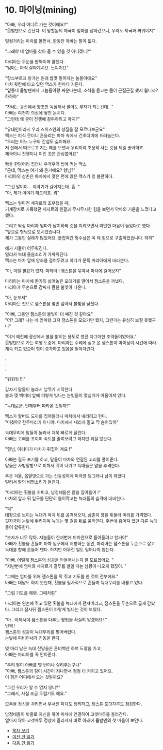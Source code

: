 # 10. 마이닝(mining)  

"아빠, 우리 어디로 가는 것이에요?"  
"옵발덴으로 간단다. 이 망할놈의 제국이 엄마를 잡아갔으니, 우리도 제국과 싸워야지"  

덜컹거리는 마차를 몰면서, 한동안 아빠는 말이 없다.  

"그래야 네 엄마를 찾아 올 수 있을 것 아니겠니?"  

마리아는 두눈을 반짝이며 말했다.  
"엄마는 아직 살아계셔요. 느껴져요"  

"합스부르크 왕가는 원래 밥맛 떨어지는 놈들이에요"  
마차 뒷칸에 타고 있던 맥스가 한마디 거든다.  
"옆동네 옵발덴에서 그놈들이랑 싸운다는데, 소식을 듣고는 몸이 근질근질 했지 뭡니까? 하하하"  

"자네는 광산에서 양초만 독점해서 팔아도 부자가 되는건데..."  
아빠는 여전히 의심에 쌓인 눈치다.  
"그런데 왜 굳이 전쟁에 참여하려고 하지?"  

"유대인이라서 우리 스위스인의 성질을 잘 모르나보군요"  
맥스는 피식 웃더니 흔들리는 마차 속에서 건초더미에 드러눕는다.  
"우리는 어느 누구의 간섭도 싫어해요.  
저 산에서 떠오르고 지는 해를 보면서 우리끼리 조용히 사는 것을 제일 좋아하죠.  
제국이니 전쟁이니 이런 것은 관심없어요"  

빵을 한덩어리 집더니 우걱우걱 씹어 먹는 맥스  
"근데, 맥스는 여기 왜 온거에요? 형님?"  
마리아의 삼촌은 마차에서 맞은 편에 앉은 맥스가 영 불편하다.  

"그건 말이야... 이야기가 길어지는데. 흠. "  
"아, 제가 이야기 해드리죠. 뭐"  

맥스는 얼마전 세자르와 조우했을 때,  
기계장치로 가득했던 세자르의 왼팔과 무시무시한 힘을 보면서 악마의 기운을 느꼈다고 했다.  

그리고 막상 마리아 엄마가 납치하되 것을 지켜보면서 미안한 마음이 들었다고 했다.  
"앞으로 형님으로 모시겠습니다.  
제가 그동안 실례가 많았어요. 붙잡혀간 형수님은 꼭 제 힘으로 구출하겠습니다. 하하"  

해가 저물어 어두워진다.  
멀리서 늑대 울음소리가 가까워진다.  
맥스는 마차 앞에 양초를 걸어두려고 하다가 문득 마리아에게 바라본다.  

"아, 이럴 필요가 없지. 마리아 ! 잼스톤을 묶여서 마차에 걸어보자"  

마리아는 마차에 한가득 싫어놓은 포대기를 열어서 잼스톤을 꺼냈다.  
마리아가 두손으로 감싸자 환한 불빛이 나온다.  

"아, 눈부셔"  
마리아는 천으로 잼스톤을 몇번 감아서 불빛을 낮췄다.  

"아빠, 그동안 잼스톤의 불빛이 더 쎄진 것 같아요"  
"어? 그래? 나는 네 엄마랑 그저 잼스톤을 모으기만 했지, 그런거는 유심히 보질 못했구나"  

"이거 예전에 광산에서 불을 밝히는 용도로 썼던 자그마한 조약돌이었어요."  
옵발덴으로 가는 여행 도중에, 마리아는 수레에 싣고 온 잼스톤이 마이닝이 시간에 따라 계속 되고 있으며 힘이 증가하고 있음을 알아차린다.  

.  
.  
.  

"워워워 !!!"  

갑자기 말들이 놀라서 날뛰기 시작한다  
불과 몇 백미터 앞에 퍼렇게 빛나는 눈빛들이 몇십개가 어울어져 있다.  

"늑대로군. 언제부터 따라온 것일까?"  

맥스가 할버드 도끼를 집어들더니 마차에서 내리려고 한다.  
"미쳤어? 한두마리가 아니야. 마차에서 내리지 말고 딱 숨어있어"  

늑대무리에 말들이 놀라서 더욱 빠르게 달린다.  
아빠는 고삐를 조이며 속도를 줄여보려고 하지만 되질 않는다.  

"형님, 이러다가 마차가 뒤집어 져요 !"  

아빠는 결국 포기를 하고, 말들이 마차와 연결된 고리를 풀어준다.  
말들은 사방팔방으로 미쳐서 뛰어 나가고 늑대들은 말을 추격한다.  

추운 겨울, 옵발덴으로 가는 산등성이에 마차만 덩그러니 남게 되었다.  
멀리서 말의 비명소리가 들린다.  

"마리아는 횟불을 지피고, 남정네들은 칼을 집어들어 !"  
마차의 앞과 뒤 입구를 단단히 틀어막고는 늑대들의 습격에 대비한다.  

"퍽"  
대장으로 보이는 늑대가 마치 뒤를 공격해오자, 삼촌이 창을 휘둘러 머리를 가격했다.  
핏자국이 눈밭에 뿌려지며 늑대는 몇 걸음 뒤로 움직인다. 주변에 흡어져 있던 다른 늑대들이 합류한다.  

"숫자가 너무 많아. 저놈들이 한꺼번에 마차안으로 들어올려고 할거야"  
아빠가 횟불을 흔들며 마차 입구에서 저항하는 동안, 마리아는 잼스톤을 두손으로 잡고 늑대를 향해 흔들어 댄다. 하지만 아무런 일도 일어나지 않는다.  

"아빠. 어떻게 잼스톤의 섬광을 만들어내는지 잘 모르겠어요. "  
"지난번에 엄마와 세자르가 결투를 벌일 때는 섬광이 나오게 했잖아. "  

"그때는 엄마를 위해 잼스톤을 꽉 쥐고 기도를 한 것이 전부에요."  
아빠는 대답도 하지 못한채, 횟불을 필사적으로 흔들며 늑대무리를 내쫗고 있다.  

"그럼 기도를 해봐. 그때처럼"  

마리아는 왼손에 쥐고 있던 횟불을 늑대에게 던져버리고, 잼스톤을 두손으로 곱게 감쌌다.
그리고 잠시뒤 잼스톤이 파랗게 빛나는 것이 보였다.  

"아...이제서야 잼스톤을 다루는 방법을 확실히 알겠어요! "  
번쩍 !  
잼스톤의 섬광이 늑대무리를 찢어버렸다.  
눈밭에 피비린내가 진동을 한다.  

몇 마리 남은 늑대 잔당들은 혼비백산 하여 도망을 가고,  
아빠는 마리아를 꼭 안아준다.  

"우리 딸이 아빠를 몇 번이나 살려주는구나"  
"아빠, 잼스톤의 힘이 시간이 지나면서 점점 더 커지고 있어요.  
이 힘은 어디에서 오는 것일까요?  

"그건 우리가 알 수 없지 않니?"  
"그래서, 사실 조금 두렵기도 해요."  

모두들 정신을 차리면서 부서진 마차도 정리하고, 잼스톤 포대자루도 점검한다.  

남정네들이 밧줄로 자신을 묶어 마차에 연결하여 고갯마루를 올라간다.  
얼마지 않아 고갯마루 정상에 올라서자 바로 아래에 옵발덴의 첫 마을이 보인다.  


* [목차 보기](content_kr.md)  
* [이전 편 읽기](/01_gemston/KR/KR_9.md)  
* [다음 편 읽기](/01_gemston/KR/KR_11-12.md)  